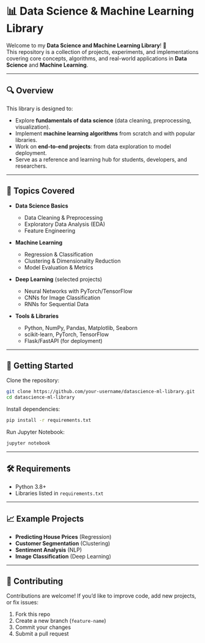 # 📊 Data Science & Machine Learning Library  

Welcome to my **Data Science and Machine Learning Library**! 🚀  
This repository is a collection of projects, experiments, and implementations covering core concepts, algorithms, and real-world applications in **Data Science** and **Machine Learning**.  

---

## 🔍 Overview  

This library is designed to:  
- Explore **fundamentals of data science** (data cleaning, preprocessing, visualization).  
- Implement **machine learning algorithms** from scratch and with popular libraries.  
- Work on **end-to-end projects**: from data exploration to model deployment.  
- Serve as a reference and learning hub for students, developers, and researchers.  

---

## 📌 Topics Covered  

- **Data Science Basics**  
  - Data Cleaning & Preprocessing  
  - Exploratory Data Analysis (EDA)  
  - Feature Engineering  

- **Machine Learning**  
  - Regression & Classification  
  - Clustering & Dimensionality Reduction  
  - Model Evaluation & Metrics  

- **Deep Learning** (selected projects)  
  - Neural Networks with PyTorch/TensorFlow  
  - CNNs for Image Classification  
  - RNNs for Sequential Data  

- **Tools & Libraries**  
  - Python, NumPy, Pandas, Matplotlib, Seaborn  
  - scikit-learn, PyTorch, TensorFlow  
  - Flask/FastAPI (for deployment)  

---

## 🚀 Getting Started  

Clone the repository:  

```bash
git clone https://github.com/your-username/datascience-ml-library.git
cd datascience-ml-library
```

Install dependencies:  

```bash
pip install -r requirements.txt
```

Run Jupyter Notebook:  

```bash
jupyter notebook
```

---

## 🛠️ Requirements  

- Python 3.8+  
- Libraries listed in `requirements.txt`  

---

## 📈 Example Projects  

- **Predicting House Prices** (Regression)  
- **Customer Segmentation** (Clustering)  
- **Sentiment Analysis** (NLP)  
- **Image Classification** (Deep Learning)  

---

## 🤝 Contributing  

Contributions are welcome! If you’d like to improve code, add new projects, or fix issues:  

1. Fork this repo  
2. Create a new branch (`feature-name`)  
3. Commit your changes  
4. Submit a pull request  
